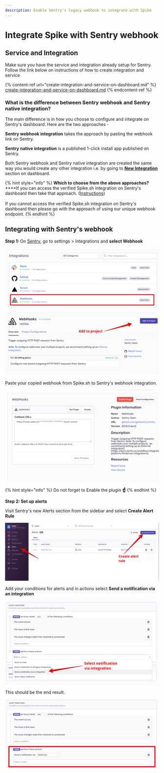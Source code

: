 ```yaml
---
description: Enable Sentry's legacy webhook to integrate with Spike
---
```


# Integrate Spike with Sentry webhook

## Service and Integration

Make sure you have the service and integration already setup for Sentry. Follow the link below on instructions of how to create integration and service

{% content-ref url="create-integration-and-service-on-dashboard.md" %}
[create-integration-and-service-on-dashboard.md](create-integration-and-service-on-dashboard.md)
{% endcontent-ref %}

### What is the difference between Sentry webhook and Sentry native integration?

The main difference is in how you choose to configure and integrate on Sentry's dashboard. Here are the two approaches -

**Sentry webhook integration** takes the approach by pasting the webhook link on Sentry.

**Sentry native integration** is a published 1-click install app published on Sentry.

Both Sentry webhook and Sentry native integration are created the same way you would create any other integration i.e. by going to [**New Integration**](https://app.spike.sh/integrations/new) section on dashboard.

{% hint style="info" %}
**Which to choose from the above approaches?**\
\*\*\*\*If you can access the verified Spike.sh integration on Sentry's dashboard then take that approach. ([Instructions](https://docs.spike.sh/integrations-guideline/integrate-spike-with-sentry))\
\
If you cannot access the verified Spike.sh integration on Sentry's dashboard then please go with the approach of using our unique webhook endpoint.
{% endhint %}

## Integrating with Sentry's webhook

**Step 1:** On [Sentry](https://sentry.io), go to settings > Integrations and **select Webhook**

![Webhooks on Sentry](../.gitbook/assets/sentry-webhook.png)

![Add to project](<../.gitbook/assets/image (41).png>)

Paste your copied webhook from Spike.sh to Sentry's webhook integration.

![Paste Spike.sh webhook on Sentry](<../.gitbook/assets/image (43).png>)

{% hint style="info" %}
Do not forget to Enable the plugin **☝️**
{% endhint %}

**Step 2: Set up alerts**

Visit Sentry's new Alerts section from the sidebar and select **Create Alert Rule**

![Sentry's alert rules](<../.gitbook/assets/image (44).png>)

Add your conditions for alerts and in actions select **Send a notification via an integration**

![Select notification via Integration for Webhook](../.gitbook/assets/sentry-alert-2.png)

This should be the end result.

![Spike webook integration on Sentry](<../.gitbook/assets/image (39) (1).png>)
